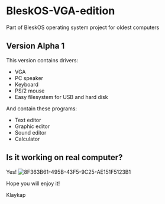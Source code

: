 # BleskOS-VGA-edition
Part of BleskOS operating system project for oldest computers

## Version Alpha 1
This version contains drivers:
* VGA
* PC speaker
* Keyboard
* PS/2 mouse
* Easy filesystem for USB and hard disk

And contain these programs:
* Text editor
* Graphic editor
* Sound editor
* Calculator

## Is it working on real computer?
Yes!
![8F363B61-495B-43F5-9C25-AE151F5123B1](https://user-images.githubusercontent.com/43180618/109532169-24cec080-7ab9-11eb-8b5e-dfb651705150.jpeg)

Hope you will enjoy it!

Klaykap
